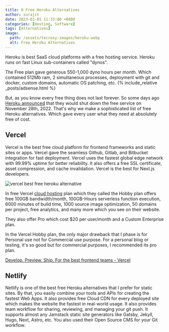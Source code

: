 ```yaml
---
title: 8 Free Heroku Alternatives
author: surajit
date: 2023-01-01 11:33:00 +0800
categories: [Hosting, Software]
tags: [Alternatives]
image:
  path: /assets/tecroxy-images/heroku.webp
  alt: Free Heroku Alternatives
---
```


Heroku is best SaaS cloud platforms with a free hosting service. Heroku runs on fast Linux sub-containers called "dynos".

The Free plan gave generous 550-1,000 dyno hours per month. Which contained 512Mb ram, 2 simultaneous processes, deployment with git and docker, custom domains, automatic OS patching, etc. 
{% include_relative _posts/adsense.html %}

But, as you know every free thing does not last forever. So some days ago [Heroku announced](https://blog.heroku.com/next-chapter) that they would shut down the free service on November 28th, 2022. That's why we make a sophisticated list of free Heroku alternatives. Which gave every user what they need at absolutely free of cost.

## **Vercel**

Vercel is the best free cloud platform for frontend frameworks and static sites or apps. Vercel gave the seamless Github, Gitlab, and Bitbucket integration for fast deployment. Vercel uses the fastest global edge network with 99.99% uptime for better reliability. It also offers a free SSL certificate, asset compression, and cache invalidation. Vercel is the best for Next.js developers. 

![vercel best free heroku alternative](/assets/tecroxy-images/vercel.webp)

In free Vercel [cloud hosting](https://tecroxy.com/cloudways-review) plan which they called the Hobby plan offers free 100GB bandwidth/month, 100GB-Hours serverless function execution, 6000 minutes of build time, 1000 source image optimization, 50 domains per project, free analytics, and many more which you see on their website.

They also offer Pro which cost $20 per user/month and a Custom Enterprise plan.

In the Vercel Hobby plan, the only major drawback that I phase is for Personal use not for Commercial use purpose. For a personal blog or testing, it's so good but for commercial purposes, I recommended its pro plan.

[Develop. Preview. Ship. For the best frontend teams - Vercel](https://vercel.com/)

## **Netlify**

Netlify is one of the best free Heroku alternatives that I prefer for static sites. By that, you easily combine your tools and APIs for creating the fastest Web Apps. It also provides free Cloud CDN for every deployed site which makes the website the fastest in real-world usage. It also provides team workflow for sharing, reviewing, and managing your git push. It supports almost any Jamstack static site generators like Gatsby, Jekyll, Hugo, Next, Astro, etc. You also used their Open Source CMS for your Git workflow.
